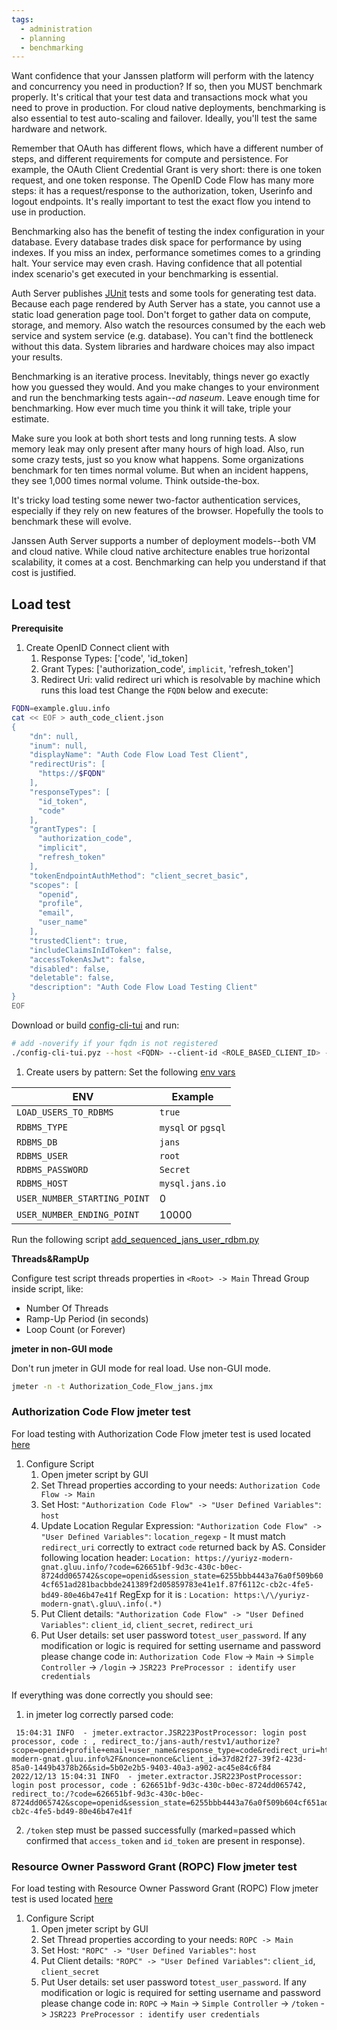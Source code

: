 ```yaml
---
tags:
  - administration
  - planning
  - benchmarking
---
```


Want confidence that your Janssen platform will perform with the latency and
concurrency you need in production? If so, then you MUST benchmark properly.
It's critical that your test data and transactions mock what you need to prove
in production. For cloud native deployments, benchmarking is also essential
to test auto-scaling and failover. Ideally, you'll test the same hardware
and network.

Remember that OAuth has different flows, which have a different number of steps,
and different requirements for compute and persistence. For example, the
OAuth Client Credential Grant is very short: there is one token request, and
one token response. The OpenID Code Flow has many more steps: it has a
request/response to the authorization, token, Userinfo and logout endpoints.
It's really important to test the exact flow you intend to use in production.

Benchmarking also has the benefit of testing the index configuration in your
database. Every database trades disk space for performance by using indexes.
If you miss an index, performance sometimes comes to a grinding halt. Your
service may even crash. Having confidence that all potential index scenario's
get executed in your benchmarking is essential.

Auth Server publishes [JUnit](https://junit.org) tests and some tools for
generating test data. Because each page rendered by Auth Server has a state,
you cannot use a static load generation page tool. Don't forget to gather data
on compute, storage, and memory. Also watch the resources consumed by the each
web service and system service (e.g. database). You can't find the bottleneck
without this data. System libraries and hardware choices may also impact your
results.

Benchmarking is an iterative process. Inevitably, things never go exactly how
you guessed they would. And you make changes to your environment and run the
benchmarking tests again--*ad naseum*. Leave enough time for benchmarking. How
ever much time you think it will take, triple your estimate.

Make sure you look at both short tests and long running tests. A slow memory
leak may only present after many hours of high load. Also, run some crazy tests,
just so you know what happens. Some organizations benchmark for ten times
normal volume. But when an incident happens, they see 1,000 times normal volume.
Think outside-the-box.  

It's tricky load testing some newer two-factor authentication services,
especially if they rely on new features of the browser. Hopefully the tools to
benchmark these will evolve.

Janssen Auth Server supports a number of deployment models--both VM and cloud
native. While cloud native architecture enables true horizontal scalability,
it comes at a cost. Benchmarking can help you understand if that cost is
justified.

## Load test

**Prerequisite**

1. Create OpenID Connect client with 
   1. Response Types: ['code', 'id_token]
   1. Grant Types: ['authorization_code', `implicit`, 'refresh_token']
   1. Redirect Uri: valid redirect uri which is resolvable by machine which runs this load test
Change the `FQDN` below and execute:
```bash
FQDN=example.gluu.info
cat << EOF > auth_code_client.json
{
    "dn": null,
    "inum": null,
    "displayName": "Auth Code Flow Load Test Client",
    "redirectUris": [
      "https://$FQDN"
    ],
    "responseTypes": [
      "id_token",
      "code"
    ],
    "grantTypes": [
      "authorization_code",
      "implicit",
      "refresh_token"
    ],
    "tokenEndpointAuthMethod": "client_secret_basic",
    "scopes": [
      "openid",
      "profile",
      "email",
      "user_name"
    ],
    "trustedClient": true,
    "includeClaimsInIdToken": false,
    "accessTokenAsJwt": false,
    "disabled": false,
    "deletable": false,
    "description": "Auth Code Flow Load Testing Client"
}
EOF
```

Download or build [config-cli-tui](../config-guide/tui.md) and run:

```bash
# add -noverify if your fqdn is not registered
./config-cli-tui.pyz --host <FQDN> --client-id <ROLE_BASED_CLIENT_ID> --client-secret <ROLE_BASED_CLIENT_SECRET> --no-tui --operation-id=post-oauth-openid-client --data=auth_code_client.json
```

1. Create users by pattern:
Set the following [env vars](../../../demos/benchmarking/docker-jans-loadtesting-jmeter/README.md#loading-users) 

| ENV                          | Example            |
|------------------------------|--------------------|
| `LOAD_USERS_TO_RDBMS`        | `true`             |
| `RDBMS_TYPE`                 | `mysql` or `pgsql` |
| `RDBMS_DB`                   | `jans`             |
| `RDBMS_USER`                 | `root`             |
| `RDBMS_PASSWORD`             | `Secret`           |
| `RDBMS_HOST`                 | `mysql.jans.io`    |
| `USER_NUMBER_STARTING_POINT` | 0                  |
| `USER_NUMBER_ENDING_POINT`   | 10000              |


Run the following script [add_sequenced_jans_user_rdbm.py](../../../demos/benchmarking/docker-jans-loadtesting-jmeter/scripts/add_users_rdbm.py)


**Threads&RampUp**

Configure test script threads properties in `<Root> -> Main` Thread Group inside script, like:

- Number Of Threads
- Ramp-Up Period (in seconds)
- Loop Count (or Forever)

**jmeter in non-GUI mode**

Don't run jmeter in GUI mode for real load. Use non-GUI mode.
```bash
jmeter -n -t Authorization_Code_Flow_jans.jmx
```

### Authorization Code Flow jmeter test

For load testing with Authorization Code Flow jmeter test is used located [here](https://github.com/JanssenProject/jans/blob/main/demos/load-testing/jmeter/test/Authorization%20Code%20Flow_jans.jmx)

1. Configure Script
   1. Open jmeter script by GUI
   1. Set Thread properties according to your needs: `Authorization Code Flow -> Main`
   1. Set Host: `"Authorization Code Flow" -> "User Defined Variables"`: `host`
   1. Update Location Regular Expression: `"Authorization Code Flow" -> "User Defined Variables"`: `location_regexp` - It must match `redirect_uri` correctly to extract `code` returned back by AS.
      Consider following location header: `Location: https://yuriyz-modern-gnat.gluu.info/?code=626651bf-9d3c-430c-b0ec-8724dd065742&scope=openid&session_state=6255bbb4443a76a0f509b604cf651ad281bacbbde241389f2d05859783e41e1f.87f6112c-cb2c-4fe5-bd49-80e46b47e41f`
      RegExp for it is : `Location: https:\/\/yuriyz-modern-gnat\.gluu\.info(.*)`
   1. Put Client details: `"Authorization Code Flow" -> "User Defined Variables"`: `client_id`, `client_secret`, `redirect_uri`
   1. Put User details: set user password to`test_user_password`. 
      If any modification or logic is required for setting username and password please change code in: `Authorization Code Flow` -> `Main` -> `Simple Controller` -> `/login` -> `JSR223 PreProcessor : identify user credentials`
               
If everything was done correctly you should see:
1. in jmeter log correctly parsed code:
```code
 15:04:31 INFO  - jmeter.extractor.JSR223PostProcessor: login post processor, code : , redirect_to:/jans-auth/restv1/authorize?scope=openid+profile+email+user_name&response_type=code&redirect_uri=https%3A%2F%2Fyuriyz-modern-gnat.gluu.info%2F&nonce=nonce&client_id=37d82f27-39f2-423d-85a0-1449b4378b26&sid=5b02e2b5-9403-40a3-a902-ac45e84c6f84 
2022/12/13 15:04:31 INFO  - jmeter.extractor.JSR223PostProcessor: login post processor, code : 626651bf-9d3c-430c-b0ec-8724dd065742, redirect_to:/?code=626651bf-9d3c-430c-b0ec-8724dd065742&scope=openid&session_state=6255bbb4443a76a0f509b604cf651ad281bacbbde241389f2d05859783e41e1f.87f6112c-cb2c-4fe5-bd49-80e46b47e41f 
```
2. `/token` step must be passed successfully (marked=passed which confirmed that `access_token` and `id_token` are present in response).

### Resource Owner Password Grant (ROPC) Flow jmeter test

For load testing with Resource Owner Password Grant (ROPC) Flow jmeter test is used located [here](https://github.com/JanssenProject/jans/blob/main/demos/load-testing/jmeter/test/ResourceOwnerPasswordCredentials_jans.jmx)

1. Configure Script
   1. Open jmeter script by GUI
   1. Set Thread properties according to your needs: `ROPC -> Main`
   1. Set Host: `"ROPC" -> "User Defined Variables"`: `host`
   1. Put Client details: `"ROPC" -> "User Defined Variables"`: `client_id`, `client_secret`
   1. Put User details: set user password to`test_user_password`. 
      If any modification or logic is required for setting username and password please change code in: `ROPC` -> `Main` -> `Simple Controller` -> `/token` -> `JSR223 PreProcessor : identify user credentials`

   
